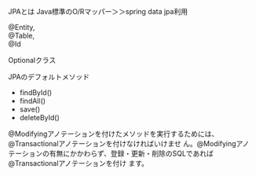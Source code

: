 JPAとは
Java標準のO/Rマッパー＞＞spring data jpa利用

@Entity,  
@Table,  
@Id  

Optionalクラス


JPAのデフォルトメソッド
- findById()
- findAll()
- save()
- deleteById()


@Modifyingアノテーションを付けたメソッドを実行するためには、@Transactionalアノテーションを付けなければいけませ ん。@Modifyingアノテーションの有無にかかわらず、登録・更新・削除のSQLであれば@Transactionalアノテーションを付け ます。